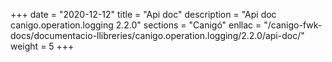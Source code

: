 +++
date        = "2020-12-12"
title       = "Api doc"
description = "Api doc canigo.operation.logging 2.2.0"
sections    = "Canigó"
enllac		= "/canigo-fwk-docs/documentacio-llibreries/canigo.operation.logging/2.2.0/api-doc/"
weight		= 5
+++
